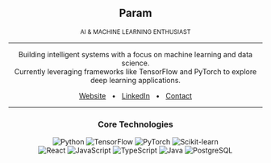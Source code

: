 <div align="center">
  
## Param

<sub>AI & MACHINE LEARNING ENTHUSIAST</sub>

</div>

---

<p align="center">
  Building intelligent systems with a focus on machine learning and data science. 
  <br/>
  Currently leveraging frameworks like TensorFlow and PyTorch to explore deep learning applications.
</p>

<p align="center">
  <a href="http://paramm.click">Website</a>
  &nbsp;&nbsp;•&nbsp;&nbsp;
  <a href="YOUR_LINKEDIN_URL_HERE">LinkedIn</a>
  &nbsp;&nbsp;•&nbsp;&nbsp;
  <a href="mailto:parammehta06@gmail.com">Contact</a>
</p>

---

<h3 align="center">Core Technologies</h3>

<p align="center">
    <img src="https://img.shields.io/badge/Python-306998?style=for-the-badge&logo=python&logoColor=white" alt="Python">
    <img src="https://img.shields.io/badge/TensorFlow-FF6F00?style=for-the-badge&logo=tensorflow&logoColor=white" alt="TensorFlow">
    <img src="https://img.shields.io/badge/PyTorch-EE4C2C?style=for-the-badge&logo=pytorch&logoColor=white" alt="PyTorch">
    <img src="https://img.shields.io/badge/Scikit--learn-F7931E?style=for-the-badge&logo=scikit-learn&logoColor=white" alt="Scikit-learn">
    <br>
    <img src="https://img.shields.io/badge/React-20232A?style=for-the-badge&logo=react&logoColor=61DAFB" alt="React">
    <img src="https://img.shields.io/badge/JavaScript-F7DF1E?style=for-the-badge&logo=javascript&logoColor=black" alt="JavaScript">
    <img src="https://img.shields.io/badge/TypeScript-007ACC?style=for-the-badge&logo=typescript&logoColor=white" alt="TypeScript">
    <img src="https://img.shields.io/badge/Java-ED8B00?style=for-the-badge&logo=openjdk&logoColor=white" alt="Java">
    <img src="https://img.shields.io/badge/PostgreSQL-316192?style=for-the-badge&logo=postgresql&logoColor=white" alt="PostgreSQL">
</p>

